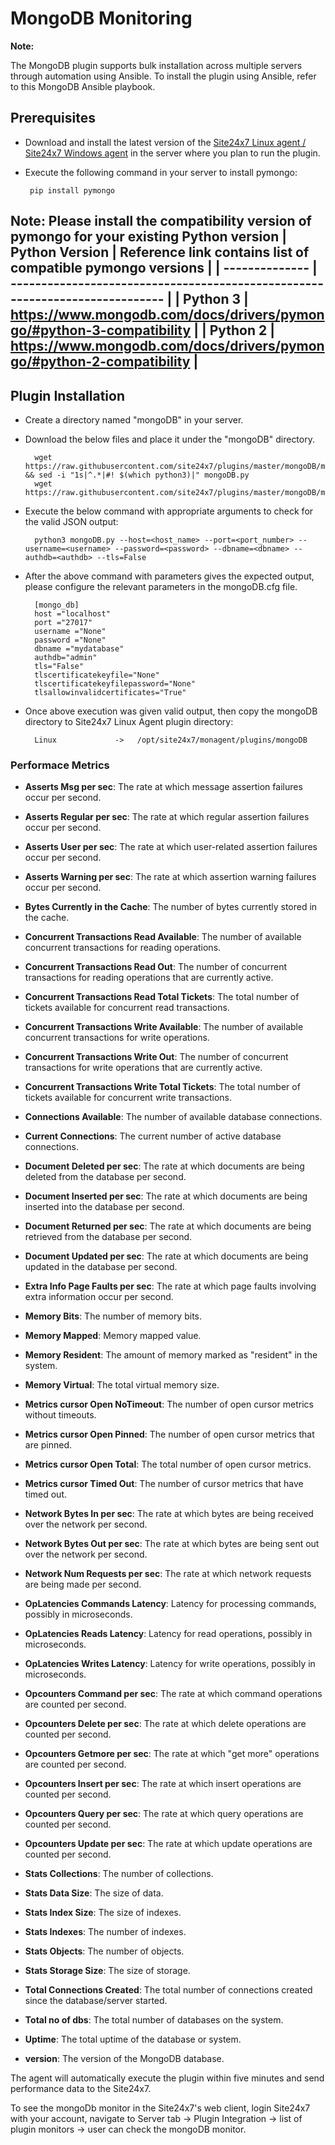 # MongoDB Monitoring
**Note:**

The MongoDB plugin supports bulk installation across multiple servers through automation using Ansible. To install the plugin using Ansible, refer to this MongoDB Ansible playbook.
                                                                     
## Prerequisites

- Download and install the latest version of the [Site24x7 Linux agent / Site24x7 Windows agent](https://www.site24x7.com/app/client#/admin/inventory/add-monitor) in the server where you plan to run the plugin.
 - Execute the following command in your server to install pymongo: 

		pip install pymongo
		
		
 Note: Please install the compatibility version of pymongo for your existing Python version
| Python Version | Reference link contains list of compatible pymongo versions                  |
| -------------- | ---------------------------------------------------------------------------- |
| Python 3       | https://www.mongodb.com/docs/drivers/pymongo/#python-3-compatibility         |
| Python 2       | https://www.mongodb.com/docs/drivers/pymongo/#python-2-compatibility         |
---

## Plugin Installation  

- Create a directory named "mongoDB" in your server.		
      
- Download the below files and place it under the "mongoDB" directory.

		wget https://raw.githubusercontent.com/site24x7/plugins/master/mongoDB/mongoDB.py  && sed -i "1s|^.*|#! $(which python3)|" mongoDB.py
		wget https://raw.githubusercontent.com/site24x7/plugins/master/mongoDB/mongoDB.cfg
  
- Execute the below command with appropriate arguments to check for the valid JSON output:

		python3 mongoDB.py --host=<host_name> --port=<port_number> --username=<username> --password=<password> --dbname=<dbname> --authdb=<authdb> --tls=False 



- After the above command with parameters gives the expected output, please configure the relevant parameters in the mongoDB.cfg file.

		[mongo_db]
		host ="localhost"
		port ="27017"
		username ="None"
		password ="None"
		dbname ="mydatabase"
		authdb="admin"
		tls="False"
		tlscertificatekeyfile="None"
		tlscertificatekeyfilepassword="None"
		tlsallowinvalidcertificates="True"



		
		
- Once above execution was given valid output, then copy the mongoDB directory to Site24x7 Linux Agent plugin directory:
  
 		Linux             ->   /opt/site24x7/monagent/plugins/mongoDB

  
### Performace Metrics


- **Asserts Msg per sec**: The rate at which message assertion failures occur per second.

- **Asserts Regular per sec**: The rate at which regular assertion failures occur per second.

- **Asserts User per sec**: The rate at which user-related assertion failures occur per second.

- **Asserts Warning per sec**: The rate at which assertion warning failures occur per second.

- **Bytes Currently in the Cache**: The number of bytes currently stored in the cache.

- **Concurrent Transactions Read Available**: The number of available concurrent transactions for reading operations.

- **Concurrent Transactions Read Out**: The number of concurrent transactions for reading operations that are currently active.

- **Concurrent Transactions Read Total Tickets**: The total number of tickets available for concurrent read transactions.

- **Concurrent Transactions Write Available**: The number of available concurrent transactions for write operations.

- **Concurrent Transactions Write Out**: The number of concurrent transactions for write operations that are currently active.

- **Concurrent Transactions Write Total Tickets**: The total number of tickets available for concurrent write transactions.

- **Connections Available**: The number of available database connections.

- **Current Connections**: The current number of active database connections.

- **Document Deleted per sec**: The rate at which documents are being deleted from the database per second.

- **Document Inserted per sec**: The rate at which documents are being inserted into the database per second.

- **Document Returned per sec**: The rate at which documents are being retrieved from the database per second.

- **Document Updated per sec**: The rate at which documents are being updated in the database per second.

- **Extra Info Page Faults per sec**: The rate at which page faults involving extra information occur per second.

- **Memory Bits**: The number of memory bits.

- **Memory Mapped**: Memory mapped value.

- **Memory Resident**: The amount of memory marked as "resident" in the system.

- **Memory Virtual**: The total virtual memory size.

- **Metrics cursor Open NoTimeout**: The number of open cursor metrics without timeouts.

- **Metrics cursor Open Pinned**: The number of open cursor metrics that are pinned.

- **Metrics cursor Open Total**: The total number of open cursor metrics.

- **Metrics cursor Timed Out**: The number of cursor metrics that have timed out.

- **Network Bytes In per sec**: The rate at which bytes are being received over the network per second.

- **Network Bytes Out per sec**: The rate at which bytes are being sent out over the network per second.

- **Network Num Requests per sec**: The rate at which network requests are being made per second.

- **OpLatencies Commands Latency**: Latency for processing commands, possibly in microseconds.

- **OpLatencies Reads Latency**: Latency for read operations, possibly in microseconds.

- **OpLatencies Writes Latency**: Latency for write operations, possibly in microseconds.

- **Opcounters Command per sec**: The rate at which command operations are counted per second.

- **Opcounters Delete per sec**: The rate at which delete operations are counted per second.

- **Opcounters Getmore per sec**: The rate at which "get more" operations are counted per second.

- **Opcounters Insert per sec**: The rate at which insert operations are counted per second.

- **Opcounters Query per sec**: The rate at which query operations are counted per second.

- **Opcounters Update per sec**: The rate at which update operations are counted per second.

- **Stats Collections**: The number of collections.

- **Stats Data Size**: The size of data.

- **Stats Index Size**: The size of indexes.

- **Stats Indexes**: The number of indexes.

- **Stats Objects**: The number of objects.

- **Stats Storage Size**: The size of storage.

- **Total Connections Created**: The total number of connections created since the database/server started.

- **Total no of dbs**: The total number of databases on the system.

- **Uptime**: The total uptime of the database or system.

- **version**: The version of the MongoDB database.



The agent will automatically execute the plugin within five minutes and send performance data to the Site24x7. 

To see the mongoDb monitor in the Site24x7's web client, login Site24x7 with your account, navigate to Server tab -> Plugin Integration -> list of plugin monitors -> user can check the mongoDB monitor.


